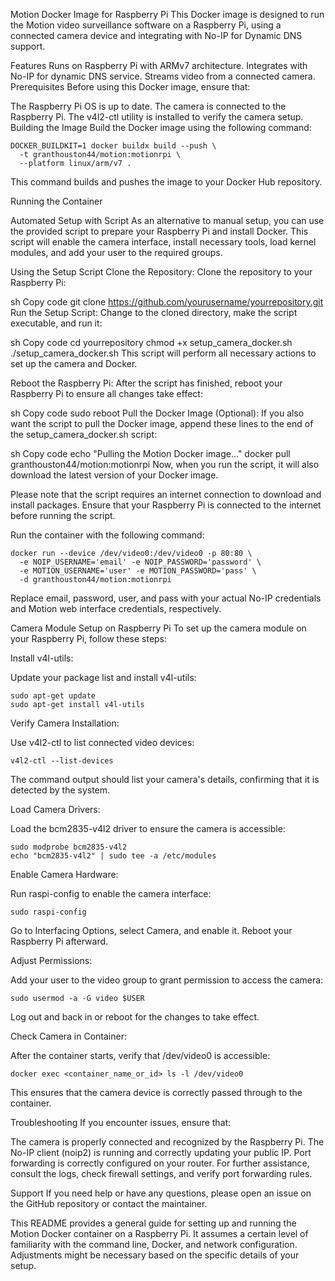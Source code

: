Motion Docker Image for Raspberry Pi
This Docker image is designed to run the Motion video surveillance software on a Raspberry Pi, using a connected camera device and integrating with No-IP for Dynamic DNS support.

Features
Runs on Raspberry Pi with ARMv7 architecture.
Integrates with No-IP for dynamic DNS service.
Streams video from a connected camera.
Prerequisites
Before using this Docker image, ensure that:

The Raspberry Pi OS is up to date.
The camera is connected to the Raspberry Pi.
The v4l2-ctl utility is installed to verify the camera setup.
Building the Image
Build the Docker image using the following command:

```
DOCKER_BUILDKIT=1 docker buildx build --push \
  -t granthouston44/motion:motionrpi \
  --platform linux/arm/v7 .
```
This command builds and pushes the image to your Docker Hub repository.

Running the Container

Automated Setup with Script
As an alternative to manual setup, you can use the provided script to prepare your Raspberry Pi and install Docker. This script will enable the camera interface, install necessary tools, load kernel modules, and add your user to the required groups.

Using the Setup Script
Clone the Repository:
Clone the repository to your Raspberry Pi:

sh
Copy code
git clone https://github.com/yourusername/yourrepository.git
Run the Setup Script:
Change to the cloned directory, make the script executable, and run it:

sh
Copy code
cd yourrepository
chmod +x setup_camera_docker.sh
./setup_camera_docker.sh
This script will perform all necessary actions to set up the camera and Docker.

Reboot the Raspberry Pi:
After the script has finished, reboot your Raspberry Pi to ensure all changes take effect:

sh
Copy code
sudo reboot
Pull the Docker Image (Optional):
If you also want the script to pull the Docker image, append these lines to the end of the setup_camera_docker.sh script:

sh
Copy code
echo "Pulling the Motion Docker image..."
docker pull granthouston44/motion:motionrpi
Now, when you run the script, it will also download the latest version of your Docker image.

Please note that the script requires an internet connection to download and install packages. Ensure that your Raspberry Pi is connected to the internet before running the script.

Run the container with the following command:


```
docker run --device /dev/video0:/dev/video0 -p 80:80 \
  -e NOIP_USERNAME='email' -e NOIP_PASSWORD='password' \
  -e MOTION_USERNAME='user' -e MOTION_PASSWORD='pass' \
  -d granthouston44/motion:motionrpi
```
Replace email, password, user, and pass with your actual No-IP credentials and Motion web interface credentials, respectively.

Camera Module Setup on Raspberry Pi
To set up the camera module on your Raspberry Pi, follow these steps:

Install v4l-utils:

Update your package list and install v4l-utils:


```
sudo apt-get update
sudo apt-get install v4l-utils
```
Verify Camera Installation:

Use v4l2-ctl to list connected video devices:


```
v4l2-ctl --list-devices
```
The command output should list your camera's details, confirming that it is detected by the system.

Load Camera Drivers:

Load the bcm2835-v4l2 driver to ensure the camera is accessible:


```
sudo modprobe bcm2835-v4l2
echo "bcm2835-v4l2" | sudo tee -a /etc/modules
```
Enable Camera Hardware:

Run raspi-config to enable the camera interface:


```
sudo raspi-config
```
Go to Interfacing Options, select Camera, and enable it. Reboot your Raspberry Pi afterward.

Adjust Permissions:

Add your user to the video group to grant permission to access the camera:


```
sudo usermod -a -G video $USER
```
Log out and back in or reboot for the changes to take effect.

Check Camera in Container:

After the container starts, verify that /dev/video0 is accessible:


```
docker exec <container_name_or_id> ls -l /dev/video0
```
This ensures that the camera device is correctly passed through to the container.

Troubleshooting
If you encounter issues, ensure that:

The camera is properly connected and recognized by the Raspberry Pi.
The No-IP client (noip2) is running and correctly updating your public IP.
Port forwarding is correctly configured on your router.
For further assistance, consult the logs, check firewall settings, and verify port forwarding rules.

Support
If you need help or have any questions, please open an issue on the GitHub repository or contact the maintainer.

This README provides a general guide for setting up and running the Motion Docker container on a Raspberry Pi. It assumes a certain level of familiarity with the command line, Docker, and network configuration. Adjustments might be necessary based on the specific details of your setup.